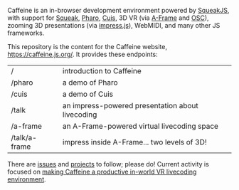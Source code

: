 Caffeine is an in-browser development environment powered by [SqueakJS](https://squeak.js.org), with support for [Squeak](http://squeak.org), [Pharo](https://pharo.org), [Cuis](http://cuis-smalltalk.org), 3D VR (via [A-Frame](https://aframe.io) and [OSC](http://opensoundcontrol.org)), zooming 3D presentations (via [impress.js](https://impress.js.org)), WebMIDI, and many other JS frameworks.

This repository is the content for the Caffeine website, https://caffeine.js.org/. It provides these endpoints:

<table>
<tr><td>/</td><td>introduction to Caffeine</tr>
<tr><td>/pharo</td><td>a demo of Pharo</tr>
<tr><td>/cuis</td><td>a demo of Cuis</tr>
<tr><td>/talk</td><td>an impress-powered presentation about livecoding</td></tr>
<tr><td>/a-frame</td><td>an A-Frame-powered virtual livecoding space</td></tr>
<tr><td>/talk/a-frame</td><td>impress inside A-Frame... two levels of 3D!</td></tr>
</table>

There are [issues](https://github.com/ccrraaiigg/ccrraaiigg.github.io/issues) and [projects](https://github.com/ccrraaiigg/ccrraaiigg.github.io/projects) to follow; please do! Current activity is focused on [making Caffeine a productive in-world VR livecoding environment](https://github.com/ccrraaiigg/ccrraaiigg.github.io/projects/1).

